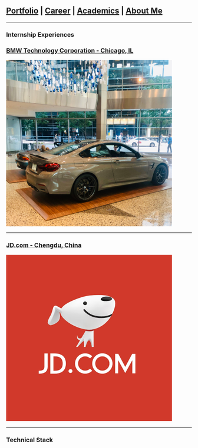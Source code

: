 ## [Portfolio](https://yizhuowu.github.io/) | [Career](https://yizhuowu.github.io/career) | [Academics](https://yizhuowu.github.io/academics) | [About Me](https://yizhuowu.github.io/about)
---

### Internship Experiences

### [BMW Technology Corporation - Chicago, IL](/bmw)
<img src="images/career/bmw/bmw1.jpeg" width="450" height="450"/>

---
### [JD.com - Chengdu, China](/jd)
<img src="images/career/jd/jd1.jpeg" width="450" height="450"/>

---
### Technical Stack